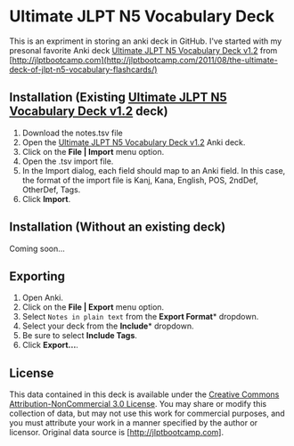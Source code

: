 Ultimate JLPT N5 Vocabulary Deck
=========

This is an expriment in storing an anki deck in GitHub.  I've started with my presonal favorite Anki deck [Ultimate JLPT N5 Vocabulary Deck v1.2](https://ankiweb.net/shared/info/523650169) from [http://jlptbootcamp.com](http://jlptbootcamp.com/2011/08/the-ultimate-deck-of-jlpt-n5-vocabulary-flashcards/)

## Installation (Existing [Ultimate JLPT N5 Vocabulary Deck v1.2](https://ankiweb.net/shared/info/523650169) deck)
1.  Download the notes.tsv file
2.  Open the [Ultimate JLPT N5 Vocabulary Deck v1.2](https://ankiweb.net/shared/info/523650169) Anki deck.
3.  Click on the **File | Import** menu option.
4.  Open the .tsv import file.
5.  In the Import dialog, each field should map to an Anki field. In this case, the format of the import file is Kanj, Kana, English, POS, 2ndDef, OtherDef, Tags.
6.  Click **Import**.

## Installation (Without an existing deck)
Coming soon...

## Exporting
1.  Open Anki.
3.  Click on the **File | Export** menu option.
4.  Select `Notes in plain text` from the **Export Format*** dropdown.
5.  Select your deck from the **Include*** dropdown.
6.  Be sure to select **Include Tags**.
6.  Click **Export...**.

## License
This data contained in this deck is available under the [Creative Commons Attribution-NonCommercial 3.0 License](http://creativecommons.org/licenses/by-nc/3.0/). You may share or modify this collection of data, but may not use this work for commercial purposes, and you must attribute your work in a manner specified by the author or licensor.  Original data source is [http://jlptbootcamp.com].
